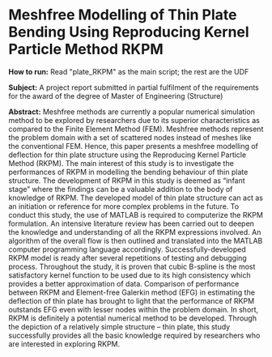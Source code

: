 # Meshfree Modelling of Thin Plate Bending Using Reproducing Kernel Particle Method RKPM
**How to run:**
Read "plate_RKPM" as the main script; the rest are the UDF

**Subject:**
A project report submitted in partial fulfilment of the requirements for the award of the degree of Master of Engineering (Structure)

**Abstract:**
Meshfree methods are currently a popular numerical simulation method to be explored by researchers due to its superior characteristics as compared to the Finite Element Method (FEM). Meshfree methods represent the problem domain with a set of scattered nodes instead of meshes like the conventional FEM. Hence, this paper presents a meshfree modelling of deflection for thin plate structure using the Reproducing Kernel Particle Method (RKPM). The main interest of this study is to investigate the performances of RKPM in modelling the bending behaviour of thin plate structure. The development of RKPM in this study is deemed as “infant stage” where the findings can be a valuable addition to the body of knowledge of RKPM. The developed model of thin plate structure can act as an initiation or reference for more complex problems in the future. To conduct this study, the use of MATLAB is required to computerize the RKPM formulation. An intensive literature review has been carried out to deepen the knowledge and understanding of all the RKPM expressions involved. An algorithm of the overall flow is then outlined and translated into the MATLAB computer programming language accordingly. Successfully-developed RKPM model is ready after several repetitions of testing and debugging process. Throughout the study, it is proven that cubic B-spline is the most satisfactory kernel function to be used due to its high consistency which provides a better approximation of data. Comparison of performance between RKPM and Element-free Galerkin method (EFG) in estimating the deflection of thin plate has brought to light that the performance of RKPM outstands EFG even with lesser nodes within the problem domain. In short, RKPM is definitely a potential numerical method to be developed. Through the depiction of a relatively simple structure – thin plate, this study successfully provides all the basic knowledge required by researchers who are interested in exploring RKPM.
